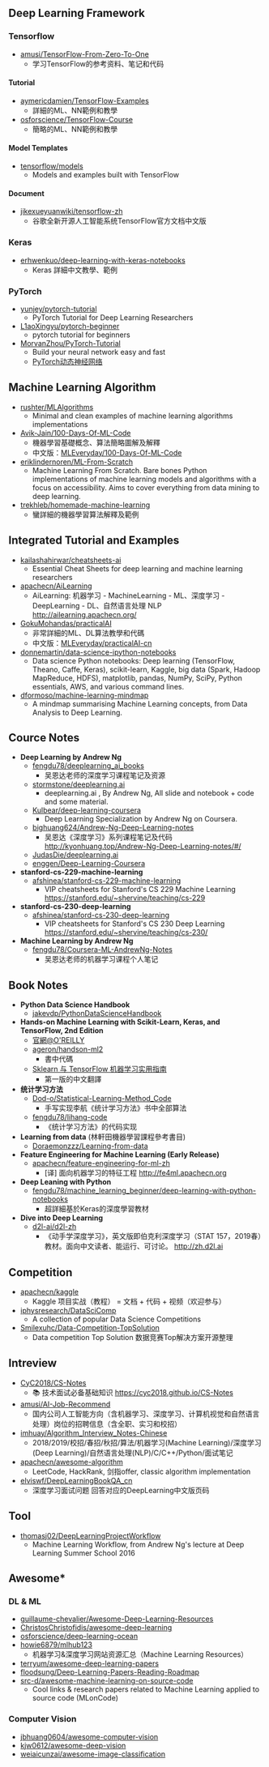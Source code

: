 ## Deep Learning Framework

### Tensorflow

- [amusi/TensorFlow-From-Zero-To-One](https://github.com/amusi/TensorFlow-From-Zero-To-One)
  - 学习TensorFlow的参考资料、笔记和代码

#### Tutorial
- [aymericdamien/TensorFlow-Examples](https://github.com/aymericdamien/TensorFlow-Examples)
  - 詳細的ML、NN範例和教學
- [osforscience/TensorFlow-Course](https://github.com/osforscience/TensorFlow-Course)
  - 簡略的ML、NN範例和教學
#### Model Templates
- [tensorflow/models](https://github.com/tensorflow/models)
  - Models and examples built with TensorFlow
#### Document
- [jikexueyuanwiki/tensorflow-zh](https://github.com/jikexueyuanwiki/tensorflow-zh)
  - 谷歌全新开源人工智能系统TensorFlow官方文档中文版

### Keras
- [erhwenkuo/deep-learning-with-keras-notebooks](https://github.com/erhwenkuo/deep-learning-with-keras-notebooks)
  - Keras 詳細中文教學、範例

### PyTorch
- [yunjey/pytorch-tutorial](https://github.com/yunjey/pytorch-tutorial)
  - PyTorch Tutorial for Deep Learning Researchers
- [L1aoXingyu/pytorch-beginner](https://github.com/L1aoXingyu/pytorch-beginner)
  - pytorch tutorial for beginners
- [MorvanZhou/PyTorch-Tutorial](https://github.com/MorvanZhou/PyTorch-Tutorial)
  - Build your neural network easy and fast
  - [PyTorch动态神经网络](https://morvanzhou.github.io/tutorials/machine-learning/torch/)

## Machine Learning Algorithm
- [rushter/MLAlgorithms](https://github.com/rushter/MLAlgorithms)
  - Minimal and clean examples of machine learning algorithms implementations
- [Avik-Jain/100-Days-Of-ML-Code](https://github.com/Avik-Jain/100-Days-Of-ML-Code)
  - 機器學習基礎概念、算法簡略圖解及解釋
  - 中文版：[MLEveryday/100-Days-Of-ML-Code](https://github.com/MLEveryday/100-Days-Of-ML-Code)
- [eriklindernoren/ML-From-Scratch
](https://github.com/eriklindernoren/ML-From-Scratch)
  - Machine Learning From Scratch. Bare bones Python implementations of machine learning models and algorithms with a focus on accessibility. Aims to cover everything from data mining to deep learning.
- [trekhleb/homemade-machine-learning](https://github.com/trekhleb/homemade-machine-learning)
  - 蠻詳細的機器學習算法解釋及範例

## Integrated Tutorial and Examples
- [kailashahirwar/cheatsheets-ai](https://github.com/kailashahirwar/cheatsheets-ai)
  - Essential Cheat Sheets for deep learning and machine learning researchers
- [apachecn/AiLearning](https://github.com/apachecn/AiLearning)
  - AiLearning: 机器学习 - MachineLearning - ML、深度学习 - DeepLearning - DL、自然语言处理 NLP http://ailearning.apachecn.org/
- [GokuMohandas/practicalAI](https://github.com/GokuMohandas/practicalAI)
  - 非常詳細的ML、DL算法教學和代碼
  - 中文版：[MLEveryday/practicalAI-cn](https://github.com/MLEveryday/practicalAI-cn)
- [donnemartin/data-science-ipython-notebooks](https://github.com/donnemartin/data-science-ipython-notebooks#keras-tutorials)
  - Data science Python notebooks: Deep learning (TensorFlow, Theano, Caffe, Keras), scikit-learn, Kaggle, big data (Spark, Hadoop MapReduce, HDFS), matplotlib, pandas, NumPy, SciPy, Python essentials, AWS, and various command lines.
- [dformoso/machine-learning-mindmap](https://github.com/dformoso/machine-learning-mindmap)
  - A mindmap summarising Machine Learning concepts, from Data Analysis to Deep Learning.

## Cource Notes
- **Deep Learning by Andrew Ng**
  - [fengdu78/deeplearning_ai_books](https://github.com/fengdu78/deeplearning_ai_books)
    - 吴恩达老师的深度学习课程笔记及资源
  - [stormstone/deeplearning.ai](https://github.com/stormstone/deeplearning.ai)
    - deeplearning.ai , By Andrew Ng, All slide and notebook + code and some material.
  - [Kulbear/deep-learning-coursera](https://github.com/Kulbear/deep-learning-coursera)
    - Deep Learning Specialization by Andrew Ng on Coursera.
  - [bighuang624/Andrew-Ng-Deep-Learning-notes
](https://github.com/bighuang624/Andrew-Ng-Deep-Learning-notes)
    - 吴恩达《深度学习》系列课程笔记及代码 http://kyonhuang.top/Andrew-Ng-Deep-Learning-notes/#/
  - [JudasDie/deeplearning.ai](https://github.com/JudasDie/deeplearning.ai)
  - [enggen/Deep-Learning-Coursera](https://github.com/enggen/Deep-Learning-Coursera)
- **stanford-cs-229-machine-learning**
  - [afshinea/stanford-cs-229-machine-learning](https://github.com/afshinea/stanford-cs-229-machine-learning)
    - VIP cheatsheets for Stanford's CS 229 Machine Learning https://stanford.edu/~shervine/teaching/cs-229
- **stanford-cs-230-deep-learning**
  - [afshinea/stanford-cs-230-deep-learning](https://github.com/afshinea/stanford-cs-230-deep-learning)
    - VIP cheatsheets for Stanford's CS 230 Deep Learning https://stanford.edu/~shervine/teaching/cs-230/
- **Machine Learning by Andrew Ng**
  - [fengdu78/Coursera-ML-AndrewNg-Notes](https://github.com/fengdu78/Coursera-ML-AndrewNg-Notes)
    - 吴恩达老师的机器学习课程个人笔记

## Book Notes
- **Python Data Science Handbook**
  - [jakevdp/PythonDataScienceHandbook
](https://github.com/jakevdp/PythonDataScienceHandbook)
- **Hands-on Machine Learning with Scikit-Learn, Keras, and TensorFlow, 2nd Edition**
  - [官網@O'REILLY](https://learning.oreilly.com/library/view/hands-on-machine-learning/9781492032632/)
  - [ageron/handson-ml2](https://github.com/ageron/handson-ml2)
    - 書中代碼
  - [Sklearn 与 TensorFlow 机器学习实用指南](https://hand2st.apachecn.org/#/)
    - 第一版的中文翻譯
- **统计学习方法**
  - [Dod-o/Statistical-Learning-Method_Code](https://github.com/Dod-o/Statistical-Learning-Method_Code)
    - 手写实现李航《统计学习方法》书中全部算法
  - [fengdu78/lihang-code](https://github.com/fengdu78/lihang-code)
    - 《统计学习方法》的代码实现
- **Learning from data** (林軒田機器學習課程參考書目)
  - [Doraemonzzz/Learning-from-data](https://github.com/Doraemonzzz/Learning-from-data)
- **Feature Engineering for Machine Learning (Early Release)**
  - [apachecn/feature-engineering-for-ml-zh](https://github.com/apachecn/feature-engineering-for-ml-zh)
    - [译] 面向机器学习的特征工程 http://fe4ml.apachecn.org
- **Deep Leaning with Python**
  - [fengdu78/machine_learning_beginner/deep-learning-with-python-notebooks](https://github.com/fengdu78/machine_learning_beginner/tree/master/deep-learning-with-python-notebooks)
    - 超詳細基於Keras的深度學習教材
- **Dive into Deep Learning**
  - [d2l-ai/d2l-zh](https://github.com/d2l-ai/d2l-zh)
    - 《动手学深度学习》，英文版即伯克利深度学习（STAT 157，2019春）教材。面向中文读者、能运行、可讨论。 http://zh.d2l.ai


## Competition
- [apachecn/kaggle](https://github.com/apachecn/kaggle)
  - Kaggle 项目实战（教程） = 文档 + 代码 + 视频（欢迎参与）
- [iphysresearch/DataSciComp](https://github.com/iphysresearch/DataSciComp)
  - A collection of popular Data Science Competitions
- [Smilexuhc/Data-Competition-TopSolution](https://github.com/Smilexuhc/Data-Competition-TopSolution)
  - Data competition Top Solution 数据竞赛Top解决方案开源整理
  
## Intreview
- [CyC2018/CS-Notes](https://github.com/CyC2018/CS-Notes)
  - 📚 技术面试必备基础知识 https://cyc2018.github.io/CS-Notes
- [amusi/AI-Job-Recommend](https://github.com/amusi/AI-Job-Recommend)
  - 国内公司人工智能方向（含机器学习、深度学习、计算机视觉和自然语言处理）岗位的招聘信息（含全职、实习和校招）
- [imhuay/Algorithm_Interview_Notes-Chinese](https://github.com/imhuay/Algorithm_Interview_Notes-Chinese)
  - 2018/2019/校招/春招/秋招/算法/机器学习(Machine Learning)/深度学习(Deep Learning)/自然语言处理(NLP)/C/C++/Python/面试笔记
- [apachecn/awesome-algorithm](https://github.com/apachecn/awesome-algorithm)
  - LeetCode, HackRank, 剑指offer, classic algorithm implementation
- [elviswf/DeepLearningBookQA_cn](https://github.com/elviswf/DeepLearningBookQA_cn)
  - 深度学习面试问题 回答对应的DeepLearning中文版页码

## Tool
- [thomasj02/DeepLearningProjectWorkflow](https://github.com/thomasj02/DeepLearningProjectWorkflow)
  - Machine Learning Workflow, from Andrew Ng's lecture at Deep Learning Summer School 2016

## Awesome*
### DL & ML
- [guillaume-chevalier/Awesome-Deep-Learning-Resources](https://github.com/guillaume-chevalier/awesome-deep-learning-resources)
- [ChristosChristofidis/awesome-deep-learning](https://github.com/ChristosChristofidis/awesome-deep-learning)
- [osforscience/deep-learning-ocean](https://github.com/osforscience/deep-learning-ocean)
- [howie6879/mlhub123](https://github.com/howie6879/mlhub123)
  - 机器学习&深度学习网站资源汇总（Machine Learning Resources） 
- [terryum/awesome-deep-learning-papers](https://github.com/terryum/awesome-deep-learning-papers)
- [floodsung/Deep-Learning-Papers-Reading-Roadmap](https://github.com/floodsung/Deep-Learning-Papers-Reading-Roadmap)
- [src-d/awesome-machine-learning-on-source-code
](https://github.com/src-d/awesome-machine-learning-on-source-code)
  - Cool links & research papers related to Machine Learning applied to source code (MLonCode)

### Computer Vision
- [jbhuang0604/awesome-computer-vision](https://github.com/jbhuang0604/awesome-computer-vision)
- [kjw0612/awesome-deep-vision](https://github.com/kjw0612/awesome-deep-vision)
- [weiaicunzai/awesome-image-classification](https://github.com/weiaicunzai/awesome-image-classification)

